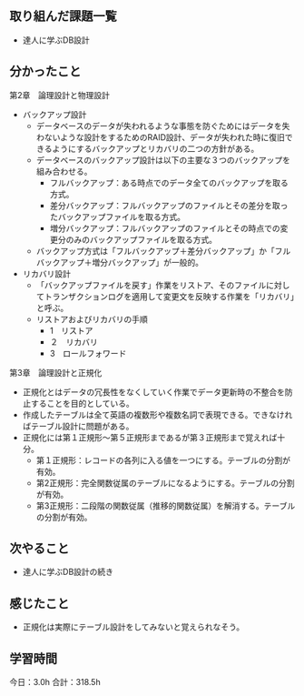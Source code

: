 ## 取り組んだ課題一覧
* 達人に学ぶDB設計
## 分かったこと
第2章　論理設計と物理設計
* バックアップ設計
  * データベースのデータが失われるような事態を防ぐためにはデータを失わないような設計をするためのRAID設計、データが失われた時に復旧できるようにするバックアップとリカバリの二つの方針がある。
  * データベースのバックアップ設計は以下の主要な３つのバックアップを組み合わせる。
    * フルバックアップ：ある時点でのデータ全てのバックアップを取る方式。
    * 差分バックアップ：フルバックアップのファイルとその差分を取ったバックアップファイルを取る方式。
    * 増分バックアップ：フルバックアップのファイルとその時点での変更分のみのバックアップファイルを取る方式。
  * バックアップ方式は「フルバックアップ＋差分バックアップ」か「フルバックアップ＋増分バックアップ」が一般的。
* リカバリ設計
  * 「バックアップファイルを戻す」作業をリストア、そのファイルに対してトランザクションログを適用して変更文を反映する作業を「リカバリ」と呼ぶ。
  * リストアおよびリカバリの手順
    * 1　リストア
    * ２　リカバリ
    * 3　ロールフォワード

第3章　論理設計と正規化
* 正規化とはデータの冗長性をなくしていく作業でデータ更新時の不整合を防止することを目的としている。
* 作成したテーブルは全て英語の複数形や複数名詞で表現できる。できなければテーブル設計に問題がある。
* 正規化には第１正規形〜第５正規形まであるが第３正規形まで覚えれば十分。
  * 第１正規形：レコードの各列に入る値を一つにする。テーブルの分割が有効。
  * 第2正規形：完全関数従属のテーブルになるようにする。テーブルの分割が有効。
  * 第3正規形：二段階の関数従属（推移的関数従属）を解消する。テーブルの分割が有効。

  
    
    

## 次やること
*  達人に学ぶDB設計の続き
## 感じたこと
*  正規化は実際にテーブル設計をしてみないと覚えられなそう。
 
## 学習時間
今日：3.0h
合計：318.5h
